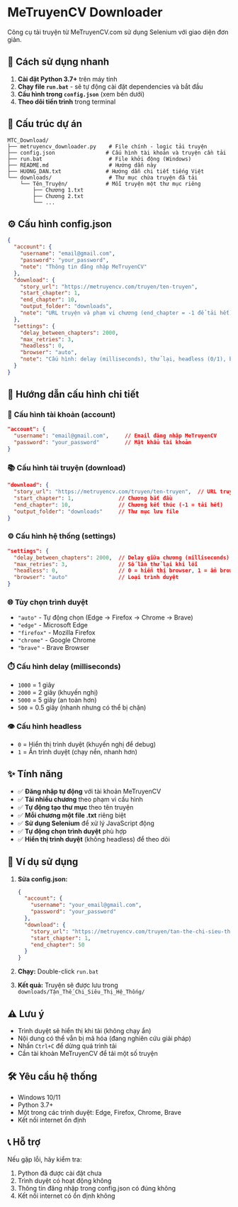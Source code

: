 # MeTruyenCV Downloader

Công cụ tải truyện từ MeTruyenCV.com sử dụng Selenium với giao diện đơn giản.

## 🚀 Cách sử dụng nhanh

1. **Cài đặt Python 3.7+** trên máy tính
2. **Chạy file `run.bat`** - sẽ tự động cài đặt dependencies và bắt đầu
3. **Cấu hình trong `config.json`** (xem bên dưới)
4. **Theo dõi tiến trình** trong terminal

## 📁 Cấu trúc dự án

```
MTC_Download/
├── metruyencv_downloader.py    # File chính - logic tải truyện
├── config.json                # Cấu hình tài khoản và truyện cần tải
├── run.bat                     # File khởi động (Windows)
├── README.md                   # Hướng dẫn này
├── HUONG_DAN.txt              # Hướng dẫn chi tiết tiếng Việt
└── downloads/                  # Thư mục chứa truyện đã tải
    └── Tên_Truyện/            # Mỗi truyện một thư mục riêng
        ├── Chương 1.txt
        ├── Chương 2.txt
        └── ...
```

## ⚙️ Cấu hình config.json

```json
{
  "account": {
    "username": "email@gmail.com",
    "password": "your_password",
    "note": "Thông tin đăng nhập MeTruyenCV"
  },
  "download": {
    "story_url": "https://metruyencv.com/truyen/ten-truyen",
    "start_chapter": 1,
    "end_chapter": 10,
    "output_folder": "downloads",
    "note": "URL truyện và phạm vi chương (end_chapter = -1 để tải hết)"
  },
  "settings": {
    "delay_between_chapters": 2000,
    "max_retries": 3,
    "headless": 0,
    "browser": "auto",
    "note": "Cấu hình: delay (milliseconds), thử lại, headless (0/1), browser"
  }
}
```

## 🔧 Hướng dẫn cấu hình chi tiết

### 📝 **Cấu hình tài khoản (account)**
```json
"account": {
  "username": "email@gmail.com",     // Email đăng nhập MeTruyenCV
  "password": "your_password"        // Mật khẩu tài khoản
}
```

### 📚 **Cấu hình tải truyện (download)**
```json
"download": {
  "story_url": "https://metruyencv.com/truyen/ten-truyen",  // URL truyện
  "start_chapter": 1,              // Chương bắt đầu
  "end_chapter": 10,               // Chương kết thúc (-1 = tải hết)
  "output_folder": "downloads"     // Thư mục lưu file
}
```

### ⚙️ **Cấu hình hệ thống (settings)**
```json
"settings": {
  "delay_between_chapters": 2000,  // Delay giữa chương (milliseconds)
  "max_retries": 3,                // Số lần thử lại khi lỗi
  "headless": 0,                   // 0 = hiển thị browser, 1 = ẩn browser
  "browser": "auto"                // Loại trình duyệt
}
```

### 🌐 **Tùy chọn trình duyệt**
- `"auto"` - Tự động chọn (Edge → Firefox → Chrome → Brave)
- `"edge"` - Microsoft Edge
- `"firefox"` - Mozilla Firefox
- `"chrome"` - Google Chrome
- `"brave"` - Brave Browser

### ⏱️ **Cấu hình delay (milliseconds)**
- `1000` = 1 giây
- `2000` = 2 giây (khuyến nghị)
- `5000` = 5 giây (an toàn hơn)
- `500` = 0.5 giây (nhanh nhưng có thể bị chặn)

### 👁️ **Cấu hình headless**
- `0` = Hiển thị trình duyệt (khuyến nghị để debug)
- `1` = Ẩn trình duyệt (chạy nền, nhanh hơn)

## ✨ Tính năng

- ✅ **Đăng nhập tự động** với tài khoản MeTruyenCV
- ✅ **Tải nhiều chương** theo phạm vi cấu hình
- ✅ **Tự động tạo thư mục** theo tên truyện
- ✅ **Mỗi chương một file .txt** riêng biệt
- ✅ **Sử dụng Selenium** để xử lý JavaScript động
- ✅ **Tự động chọn trình duyệt** phù hợp
- ✅ **Hiển thị trình duyệt** (không headless) để theo dõi

## 📖 Ví dụ sử dụng

1. **Sửa config.json:**
   ```json
   {
     "account": {
       "username": "your_email@gmail.com",
       "password": "your_password"
     },
     "download": {
       "story_url": "https://metruyencv.com/truyen/tan-the-chi-sieu-thi-he-thong",
       "start_chapter": 1,
       "end_chapter": 50
     }
   }
   ```

2. **Chạy:** Double-click `run.bat`

3. **Kết quả:** Truyện sẽ được lưu trong `downloads/Tận_Thế_Chi_Siêu_Thị_Hệ_Thống/`

## ⚠️ Lưu ý

- Trình duyệt sẽ hiển thị khi tải (không chạy ẩn)
- Nội dung có thể vẫn bị mã hóa (đang nghiên cứu giải pháp)
- Nhấn `Ctrl+C` để dừng quá trình tải
- Cần tài khoản MeTruyenCV để tải một số truyện

## 🛠️ Yêu cầu hệ thống

- Windows 10/11
- Python 3.7+
- Một trong các trình duyệt: Edge, Firefox, Chrome, Brave
- Kết nối internet ổn định

## 📞 Hỗ trợ

Nếu gặp lỗi, hãy kiểm tra:
1. Python đã được cài đặt chưa
2. Trình duyệt có hoạt động không
3. Thông tin đăng nhập trong config.json có đúng không
4. Kết nối internet có ổn định không
